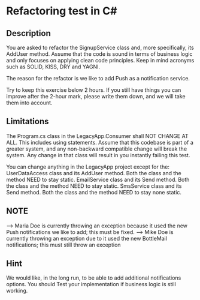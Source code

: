 # Refactoring test in C#

## Description

You are asked to refactor the SignupService class and, more specifically, its AddUser method. 
Assume that the code is sound in terms of business logic and only focuses on applying clean code principles. Keep in mind acronyms such as SOLID, KISS, DRY and YAGNI.

The reason for the refactor is we like to add Push as a notification service.

Try to keep this exercise below 2 hours. If you still have things you can improve after the 2-hour mark, please write them down, and we will take them into account.

## Limitations
The Program.cs class in the LegacyApp.Consumer shall NOT CHANGE AT ALL. This includes using statements. Assume that this codebase is part of a greater system, and any non-backward compatible change will break the system. Any change in that class will result in you instantly failing this test.

You can change anything in the LegacyApp project except for the:
UserDataAccess class and its AddUser method. Both the class and the method NEED to stay static.
EmailService class and its Send method. Both the class and the method NEED to stay static.
SmsService class and its Send method. Both the class and the method NEED to stay none static.

## NOTE
 --> Maria Doe is currently throwing an exception because it used the new Push notifications we like to add; this must be fixed.
 --> Mike Doe is currently throwing an exception due to it used the new BottleMail notifications; this must still throw an exception

## Hint
We would like, in the long run, to be able to add additional notifications options.
You should Test your implementation if business logic is still working.
